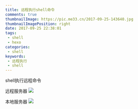 ```yaml
---
title: 远程执行shell命令
comments: true
thumbnailImage: https://pic.me33.cn/2017-09-25-143640.jpg
thumbnailImagePosition: right
date: 2017-09-25 22:38:01
tags:
 - shell
 - hexo
categories:
 - shell
keywords:
 - 远程执行
 - shell
---
```


shell执行远程命令
<!-- excerpt -->
<!-- toc -->

远程服务器
![](https://pic.me33.cn/2017-11-28-085454.png)

本地服务器
![](https://pic.me33.cn/2017-11-28-085928.png)


